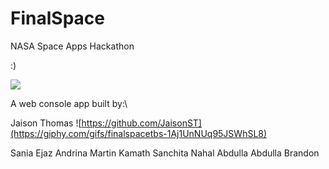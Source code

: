 # FinalSpace
NASA Space Apps Hackathon

:) 

![](https://c.tenor.com/G24ZSNHLmRUAAAAC/yahia-potato.gif)

A web console app built by:\

Jaison Thomas 
![https://github.com/JaisonST](https://giphy.com/gifs/finalspacetbs-1Aj1UnNUq95JSWhSL8)

Sania Ejaz 
Andrina Martin 
Kamath Sanchita 
Nahal Abdulla Abdulla 
Brandon 
